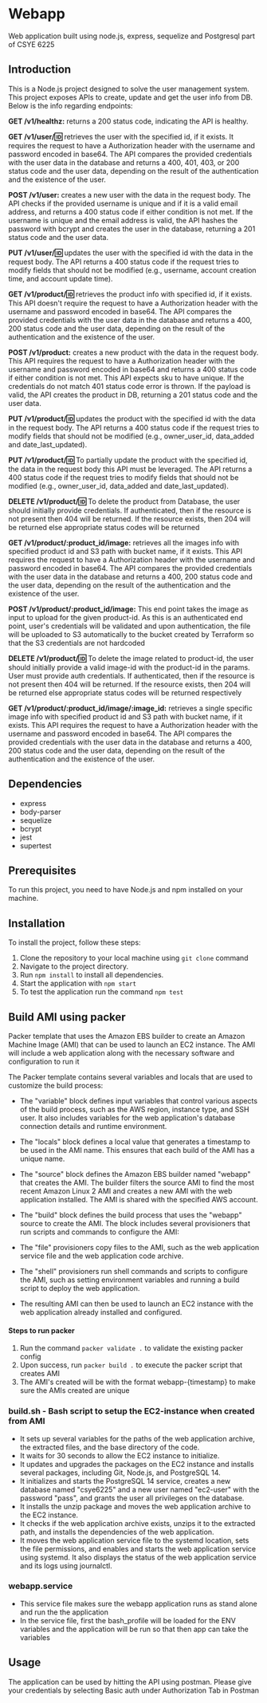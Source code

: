 # Webapp
Web application built using node.js, express, sequelize and Postgresql part of CSYE 6225  

## Introduction
This is a Node.js project designed to solve the user management system. This project exposes APIs to create, update and get the user info from DB. Below is the info regarding endpoints:

**GET /v1/healthz:** returns a 200 status code, indicating the API is healthy.

**GET /v1/user/:id:** retrieves the user with the specified id, if it exists. It requires the request to have a Authorization header with the username and password encoded in base64. The API compares the provided credentials with the user data in the database and returns a 400, 401, 403, or 200 status code and the user data, depending on the result of the authentication and the existence of the user.

**POST /v1/user:** creates a new user with the data in the request body. The API checks if the provided username is unique and if it is a valid email address, and returns a 400 status code if either condition is not met. If the username is unique and the email address is valid, the API hashes the password with bcrypt and creates the user in the database, returning a 201 status code and the user data.

**PUT /v1/user/:id:** updates the user with the specified id with the data in the request body. The API returns a 400 status code if the request tries to modify fields that should not be modified (e.g., username, account creation time, and account update time).


**GET /v1/product/:id:** retrieves the product info with specified id, if it exists. This API doesn't require the request to have a Authorization header with the username and password encoded in base64. The API compares the provided credentials with the user data in the database and returns a 400, 200 status code and the user data, depending on the result of the authentication and the existence of the user.

**POST /v1/product:** creates a new product with the data in the request body. This API requires the request to have a Authorization header with the username and password encoded in base64 and returns a 400 status code if either condition is not met. This API expects sku to have unique. If the credentials do not match 401 status code error is thrown. If the payload is valid, the API creates the product in DB, returning a 201 status code and the user data.

**PUT /v1/product/:id:** updates the product with the specified id with the data in the request body. The API returns a 400 status code if the request tries to modify fields that should not be modified (e.g., owner_user_id, data_added and date_last_updated).

**PUT /v1/product/:id:** To partially update the product with the specified id, the data in the request body this API must be leveraged. The API returns a 400 status code if the request tries to modify fields that should not be modified (e.g., owner_user_id, data_added and date_last_updated).

**DELETE /v1/product/:id:** To delete the product from Database, the user should initially provide credentials. If authenticated, then if the resource is not present then 404 will be returned. If the resource exists, then 204 will be returned else appropriate status codes will be returned 

**GET /v1/product/:product_id/image:** retrieves all the images info with specified product id and S3 path with bucket name, if it exists. This API requires the request to have a Authorization header with the username and password encoded in base64. The API compares the provided credentials with the user data in the database and returns a 400, 200 status code and the user data, depending on the result of the authentication and the existence of the user.

**POST /v1/product/:product_id/image:** This end point takes the image as input to upload for the given product-id. As this is an authenticated end point, user's credentials will be validated and upon authentication, the file will be uploaded to S3 automatically to the bucket created by Terraform so that the S3 credentials are not  hardcoded

**DELETE /v1/product/:id:** To delete the image related to product-id, the user should initially provide a valid image-id with the product-id in the params. User must provide auth credentials. If authenticated, then if the resource is not present then 404 will be returned. If the resource exists, then 204 will be returned else appropriate status codes will be returned respectively

**GET /v1/product/:product_id/image/:image_id:** retrieves a single specific image info with specified product id and S3 path with bucket name, if it exists. This API requires the request to have a Authorization header with the username and password encoded in base64. The API compares the provided credentials with the user data in the database and returns a 400, 200 status code and the user data, depending on the result of the authentication and the existence of the user.

## Dependencies

- express
- body-parser
- sequelize
- bcrypt
- jest
- supertest

## Prerequisites
To run this project, you need to have Node.js and npm installed on your machine.

## Installation
To install the project, follow these steps:

1. Clone the repository to your local machine using ```git clone``` command
2. Navigate to the project directory.
3. Run ```npm install``` to install all dependencies.
4. Start the application with ```npm start```
5. To test the application run the command ```npm test``` 

## Build AMI using packer
Packer template that uses the Amazon EBS builder to create an Amazon Machine Image (AMI) that can be used to launch an EC2 instance. The AMI will include a web application along with the necessary software and configuration to run it 

The Packer template contains several variables and locals that are used to customize the build process:

- The "variable" block defines input variables that control various aspects of the build process, such as the AWS region, instance type, and SSH user. It also includes variables for the web application's database connection details and runtime environment.

- The "locals" block defines a local value that generates a timestamp to be used in the AMI name. This ensures that each build of the AMI has a unique name.

- The "source" block defines the Amazon EBS builder named "webapp" that creates the AMI. The builder filters the source AMI to find the most recent Amazon Linux 2 AMI and creates a new AMI with the web application installed. The AMI is shared with the specified AWS account.

- The "build" block defines the build process that uses the "webapp" source to create the AMI. The block includes several provisioners that run scripts and commands to configure the AMI:

- The "file" provisioners copy files to the AMI, such as the web application service file and the web application code archive.

- The "shell" provisioners run shell commands and scripts to configure the AMI, such as setting environment variables and running a build script to deploy the web application.

- The resulting AMI can then be used to launch an EC2 instance with the web application already installed and configured.

#### Steps to run packer
1. Run the command ```packer validate .``` to validate the existing packer config
2. Upon success, run ```packer build .``` to execute the packer script that creates AMI
3. The AMI's created will be with the format webapp-{timestamp} to make sure the AMIs created are unique

### build.sh - Bash script to setup the EC2-instance when created from AMI
- It sets up several variables for the paths of the web application archive, the extracted files, and the base directory of the code.
- It waits for 30 seconds to allow the EC2 instance to initialize.
- It updates and upgrades the packages on the EC2 instance and installs several packages, including Git, Node.js, and PostgreSQL 14.
- It initializes and starts the PostgreSQL 14 service, creates a new database named "csye6225" and a new user named "ec2-user" with the password "pass", and grants the user all privileges on the database.
- It installs the unzip package and moves the web application archive to the EC2 instance.
- It checks if the web application archive exists, unzips it to the extracted path, and installs the dependencies of the web application.
- It moves the web application service file to the systemd location, sets the file permissions, and enables and starts the web application service using systemd. It also displays the status of the web application service and its logs using journalctl.
### webapp.service 
- This service file makes sure the webapp application runs as stand alone and run the the application 
- In the service file, first the bash_profile will be loaded for the ENV variables and the application will be run so that then app can take the variables
  
## Usage
The application can be used by hitting the API using postman. Please give your credentials by selecting Basic auth under Authorization Tab in Postman





